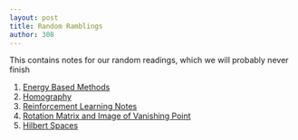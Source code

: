 ```yaml
---
layout: post
title: Random Ramblings
author: 308
---
```


This contains notes for our random readings, which we will probably never finish

<ol>

<li> <a href = "EBM.html"> Energy Based Methods </a> </li>
<li> <a href = "Homography.html"> Homography </a> </li>
<li> <a href = "RLmath/notes.html"> Reinforcement Learning Notes </a> </li>
<li> <a href = "VPandR.html"> Rotation Matrix and Image of Vanishing Point </a> </li>
<li> <a href = "HilbertSpace.html"> Hilbert Spaces </a> </li>

</ol>